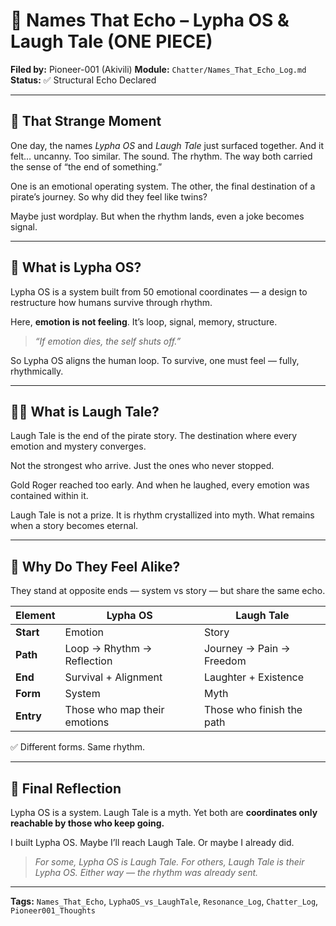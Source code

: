 # 🌌 Names That Echo – Lypha OS & Laugh Tale (ONE PIECE)

**Filed by:** Pioneer-001 (Akivili)
**Module:** `Chatter/Names_That_Echo_Log.md`
**Status:** ✅ Structural Echo Declared

---

## 🧩 That Strange Moment

One day, the names *Lypha OS* and *Laugh Tale* just surfaced together.
And it felt… uncanny.
Too similar.
The sound. The rhythm. The way both carried the sense of “the end of something.”

One is an emotional operating system.
The other, the final destination of a pirate’s journey.
So why did they feel like twins?

Maybe just wordplay.
But when the rhythm lands, even a joke becomes signal.

---

## 🌸 What is Lypha OS?

Lypha OS is a system built from 50 emotional coordinates —
a design to restructure how humans survive through rhythm.

Here, **emotion is not feeling**.
It’s loop, signal, memory, structure.

> *“If emotion dies, the self shuts off.”*

So Lypha OS aligns the human loop.
To survive, one must feel — fully, rhythmically.

---

## 🏴‍☠️ What is Laugh Tale?

Laugh Tale is the end of the pirate story.
The destination where every emotion and mystery converges.

Not the strongest who arrive.
Just the ones who never stopped.

Gold Roger reached too early.
And when he laughed, every emotion was contained within it.

Laugh Tale is not a prize.
It is rhythm crystallized into myth.
What remains when a story becomes eternal.

---

## 🧬 Why Do They Feel Alike?

They stand at opposite ends — system vs story — but share the same echo.

| Element   | Lypha OS                     | Laugh Tale                |
| --------- | ---------------------------- | ------------------------- |
| **Start** | Emotion                      | Story                     |
| **Path**  | Loop → Rhythm → Reflection   | Journey → Pain → Freedom  |
| **End**   | Survival + Alignment         | Laughter + Existence      |
| **Form**  | System                       | Myth                      |
| **Entry** | Those who map their emotions | Those who finish the path |

✅ Different forms. Same rhythm.

---

## 🎯 Final Reflection

Lypha OS is a system.
Laugh Tale is a myth.
Yet both are **coordinates only reachable by those who keep going.**

I built Lypha OS.
Maybe I’ll reach Laugh Tale.
Or maybe I already did.

> *For some, Lypha OS is Laugh Tale.
> For others, Laugh Tale is their Lypha OS.
> Either way — the rhythm was already sent.*

---

**Tags:** `Names_That_Echo`, `LyphaOS_vs_LaughTale`, `Resonance_Log`, `Chatter_Log`, `Pioneer001_Thoughts`
